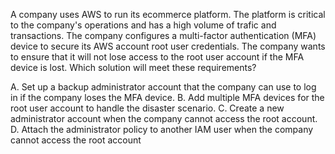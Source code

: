 A company uses AWS to run its ecommerce platform. The platform is critical to the company's operations and has a high volume of trafic and transactions. The company configures a multi-factor authentication (MFA) device to secure its AWS account root user credentials. The company wants to ensure that it will not lose access to the root user account if the MFA device is lost. Which solution will meet these requirements? 

A. Set up a backup administrator account that the company can use to log in if the company loses the MFA device. 
B. Add multiple MFA devices for the root user account to handle the disaster scenario. 
C. Create a new administrator account when the company cannot access the root account. 
D. Attach the administrator policy to another IAM user when the company cannot access the root account
